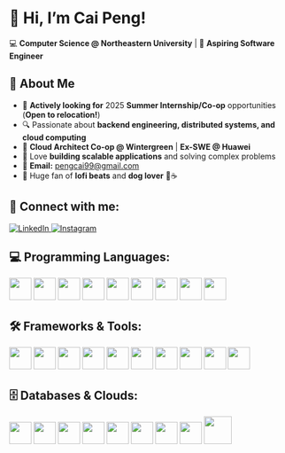 # 👋 Hi, I’m **Cai Peng**!  
💻 **Computer Science @ Northeastern University** | 🚀 **Aspiring Software Engineer**  

## 🌟 About Me  
- 🎯 **Actively looking for** 2025 **Summer Internship/Co-op** opportunities (**Open to relocation!**)  
- 🔍 Passionate about **backend engineering, distributed systems, and cloud computing**  
- 💼 **Cloud Architect Co-op @ Wintergreen** | **Ex-SWE @ Huawei**  
- 🎨 Love **building scalable applications** and solving complex problems
- 📩 **Email:** pengcai99@gmail.com  
- 🎵 Huge fan of **lofi beats** and **dog lover** 🐶☕  



## **📮 Connect with me:**
<p align="left">
  <a href="https://www.linkedin.com/in/cai-peng-89407a19a">
    <img src="https://img.shields.io/badge/LinkedIn-0077B5?logo=linkedin&logoColor=white&style=for-the-badge" alt="LinkedIn">
  </a>  
  <a href="https://www.instagram.com/cai_peng_pcpc/">
    <img src="https://img.shields.io/badge/Instagram-E4405F?logo=instagram&logoColor=white&style=for-the-badge" alt="Instagram">
  </a>
</p>



## **💻 Programming Languages:**  
<p align="left">
  <img src="https://cdn.jsdelivr.net/gh/devicons/devicon/icons/java/java-original.svg" height="40">
  <img src="https://cdn.jsdelivr.net/gh/devicons/devicon/icons/python/python-original.svg" height="40">
  <img src="https://cdn.jsdelivr.net/gh/devicons/devicon/icons/javascript/javascript-original.svg" height="40">
  <img src="https://cdn.jsdelivr.net/gh/devicons/devicon/icons/typescript/typescript-original.svg" height="40">
  <img src="https://cdn.jsdelivr.net/gh/devicons/devicon/icons/go/go-original.svg" height="40">
  <img src="https://cdn.jsdelivr.net/gh/devicons/devicon/icons/c/c-original.svg" height="40">
  <img src="https://cdn.jsdelivr.net/gh/devicons/devicon/icons/cplusplus/cplusplus-original.svg" height="40">
  <img src="https://cdn.jsdelivr.net/gh/devicons/devicon/icons/html5/html5-original.svg" height="40">
  <img src="https://cdn.jsdelivr.net/gh/devicons/devicon/icons/css3/css3-original.svg" height="40">
</p>




## **🛠️ Frameworks & Tools:**  
<p align="left">
  <img src="https://cdn.jsdelivr.net/gh/devicons/devicon/icons/nodejs/nodejs-original.svg" height="40">
  <img src="https://cdn.jsdelivr.net/gh/devicons/devicon/icons/express/express-original.svg" height="40">
  <img src="https://cdn.jsdelivr.net/gh/devicons/devicon/icons/react/react-original.svg" height="40">
  <img src="https://cdn.jsdelivr.net/gh/devicons/devicon/icons/spring/spring-original.svg" height="40">
  <img src="https://cdn.jsdelivr.net/gh/devicons/devicon/icons/docker/docker-original.svg" height="40">
  <img src="https://cdn.jsdelivr.net/gh/devicons/devicon/icons/kubernetes/kubernetes-plain.svg" height="40">
  <img src="https://cdn.jsdelivr.net/gh/devicons/devicon/icons/rabbitmq/rabbitmq-original.svg" height="40">
  <img src="https://cdn.jsdelivr.net/gh/devicons/devicon/icons/nginx/nginx-original.svg" height="40">
  <img src="https://cdn.jsdelivr.net/gh/devicons/devicon/icons/grafana/grafana-original.svg" height="40">
  <img src="https://cdn.jsdelivr.net/gh/devicons/devicon/icons/jenkins/jenkins-original.svg" height="40">
</p>




## **🗄️ Databases & Clouds:**  
<p align="left">
  <img src="https://cdn.jsdelivr.net/gh/devicons/devicon/icons/mysql/mysql-original.svg" height="40">
  <img src="https://cdn.jsdelivr.net/gh/devicons/devicon/icons/postgresql/postgresql-original.svg" height="40">
  <img src="https://cdn.jsdelivr.net/gh/devicons/devicon/icons/mongodb/mongodb-original.svg" height="40">
  <img src="https://cdn.jsdelivr.net/gh/devicons/devicon/icons/redis/redis-original.svg" height="40">
  <img src="https://cdn.jsdelivr.net/gh/devicons/devicon/icons/firebase/firebase-plain.svg" height="40">
  <img src="https://cdn.jsdelivr.net/gh/devicons/devicon/icons/amazonwebservices/amazonwebservices-original.svg" height="40">
  <img src="https://cdn.jsdelivr.net/gh/devicons/devicon/icons/googlecloud/googlecloud-original.svg" height="40">
  <img src="https://cdn.jsdelivr.net/gh/devicons/devicon/icons/azure/azure-original.svg" height="40">
  <img src="https://upload.wikimedia.org/wikipedia/commons/9/93/Amazon_Web_Services_Logo.svg" height="50">
</p>




